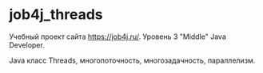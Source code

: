 # job4j_threads
Учебный проект сайта https://job4j.ru/.
Уровень 3 "Middle" Java Developer.

Java класс Threads, многопоточность, многозадачность, параллелизм.
